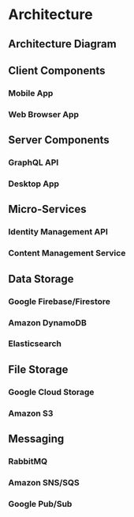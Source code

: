 # Architecture

## Architecture Diagram

## Client Components

### Mobile App

### Web Browser App

## Server Components

### GraphQL API

### Desktop App

## Micro-Services

### Identity Management API

### Content Management Service

## Data Storage

### Google Firebase/Firestore

### Amazon DynamoDB

### Elasticsearch

## File Storage

### Google Cloud Storage

### Amazon S3

## Messaging

### RabbitMQ

### Amazon SNS/SQS

### Google Pub/Sub